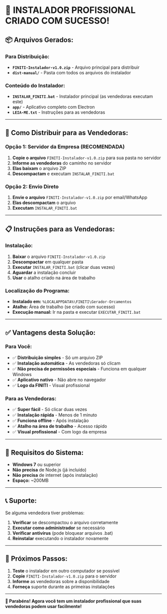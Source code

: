 # 🎉 INSTALADOR PROFISSIONAL CRIADO COM SUCESSO!

## 📦 **Arquivos Gerados:**

### **Para Distribuição:**
- **`FINITI-Instalador-v1.0.zip`** - Arquivo principal para distribuir
- **`dist-manual/`** - Pasta com todos os arquivos do instalador

### **Conteúdo do Instalador:**
- **`INSTALAR_FINITI.bat`** - Instalador principal (as vendedoras executam este)
- **`app/`** - Aplicativo completo com Electron
- **`LEIA-ME.txt`** - Instruções para as vendedoras

---

## 🚀 **Como Distribuir para as Vendedoras:**

### **Opção 1: Servidor da Empresa (RECOMENDADA)**
1. **Copie o arquivo** `FINITI-Instalador-v1.0.zip` para sua pasta no servidor
2. **Informe as vendedoras** do caminho no servidor
3. **Elas baixam** o arquivo ZIP
4. **Descompactam** e executam `INSTALAR_FINITI.bat`

### **Opção 2: Envio Direto**
1. **Envie o arquivo** `FINITI-Instalador-v1.0.zip` por email/WhatsApp
2. **Elas descompactam** o arquivo
3. **Executam** `INSTALAR_FINITI.bat`

---

## 📋 **Instruções para as Vendedoras:**

### **Instalação:**
1. **Baixar** o arquivo `FINITI-Instalador-v1.0.zip`
2. **Descompactar** em qualquer pasta
3. **Executar** `INSTALAR_FINITI.bat` (clicar duas vezes)
4. **Aguardar** a instalação concluir
5. **Usar** o atalho criado na área de trabalho

### **Localização do Programa:**
- **Instalado em:** `%LOCALAPPDATA%\FINITI\Gerador-Orcamentos`
- **Atalho:** Área de trabalho (se criado com sucesso)
- **Execução manual:** Ir na pasta e executar `EXECUTAR_FINITI.bat`

---

## ✅ **Vantagens desta Solução:**

### **Para Você:**
- ✅ **Distribuição simples** - Só um arquivo ZIP
- ✅ **Instalação automática** - As vendedoras só clicam
- ✅ **Não precisa de permissões especiais** - Funciona em qualquer Windows
- ✅ **Aplicativo nativo** - Não abre no navegador
- ✅ **Logo da FINITI** - Visual profissional

### **Para as Vendedoras:**
- ✅ **Super fácil** - Só clicar duas vezes
- ✅ **Instalação rápida** - Menos de 1 minuto
- ✅ **Funciona offline** - Após instalação
- ✅ **Atalho na área de trabalho** - Acesso rápido
- ✅ **Visual profissional** - Com logo da empresa

---

## 🔧 **Requisitos do Sistema:**
- **Windows 7** ou superior
- **Não precisa** de Node.js (já incluído)
- **Não precisa** de internet (após instalação)
- **Espaço:** ~200MB

---

## 📞 **Suporte:**
Se alguma vendedora tiver problemas:
1. **Verificar** se descompactou o arquivo corretamente
2. **Executar como administrador** se necessário
3. **Verificar antivírus** (pode bloquear arquivos .bat)
4. **Reinstalar** executando o instalador novamente

---

## 🎯 **Próximos Passos:**

1. **Teste** o instalador em outro computador se possível
2. **Copie** `FINITI-Instalador-v1.0.zip` para o servidor
3. **Informe** as vendedoras sobre a disponibilidade
4. **Forneça** suporte durante as primeiras instalações

---

**🎉 Parabéns! Agora você tem um instalador profissional que suas vendedoras podem usar facilmente!**
